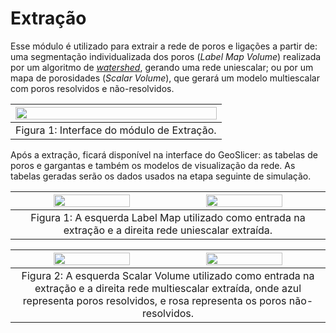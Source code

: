 # Extração

Esse módulo é utilizado para extrair a rede de poros e ligações a partir de: uma segmentação individualizada dos poros (_Label Map Volume_) realizada por um algoritmo de [_watershed_](../Quantification/segment_inspector.html), gerando uma rede uniescalar; ou por um mapa de porosidades (_Scalar Volume_), que gerará um modelo multiescalar com poros resolvidos e não-resolvidos.

| <img src="../../assets/images/pnm/extract.png" width="100%"> |
|:-----------------------------------------------------------------------:|
| Figura 1: Interface do módulo de Extração. |

Após a extração, ficará disponível na interface do GeoSlicer: as tabelas de poros e gargantas e também os modelos de visualização da rede. As tabelas geradas serão os dados usados na etapa seguinte de simulação.

| <img src="../../assets/images/pnm/labelmap.png" width="50%"><img src="../../assets/images/pnm/rede_uniescalar.png" width="50%"> |
|:-----------------------------------------------------------------------:|
| Figura 1: A esquerda Label Map utilizado como entrada na extração e a direita rede uniescalar extraída. |

| <img src="../../assets/images/pnm/scalar.png" width="50%"><img src="../../assets/images/pnm/rede_multiescala.png" width="50%"> |
|:-----------------------------------------------------------------------:|
| Figura 2: A esquerda Scalar Volume utilizado como entrada na extração e a direita rede multiescalar extraída, onde azul representa poros resolvidos, e rosa representa os poros não-resolvidos. |
